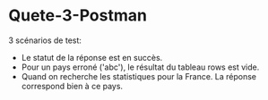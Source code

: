 # Quete-3-Postman
3 scénarios de test:
  - Le statut de la réponse est en succès.
  - Pour un pays erroné ('abc'), le résultat du tableau rows est vide.
  - Quand on recherche les statistiques pour la France. La réponse correspond bien à ce pays.
